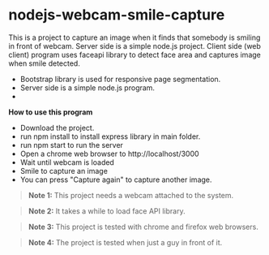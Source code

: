 # nodejs-webcam-smile-capture
This is a project to capture an image when it finds that somebody is smiling in front of webcam.
Server side is a simple node.js project.
Client side (web client) program uses faceapi library to detect face area and captures image when smile detected.
* Bootstrap library is used for responsive page segmentation.
* Server side is a simple node.js program.
* 
**How to use this program**
* Download the project.
* run npm install to install express library in main folder.
* run npm start to run the server
* Open a chrome web browser to http://localhost/3000
* Wait until webcam is loaded 
* Smile to capture an image
* You can press "Capture again" to capture another image.


> **Note 1:** This project needs a webcam attached to the system.

> **Note 2:** It takes a while to load face API library.

> **Note 3:** This project is tested with chrome and firefox web browsers.

> **Note 4:** The project is tested when just a guy in front of it.
